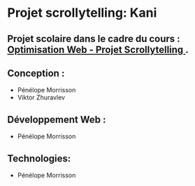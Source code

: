 # Projet scrollytelling: Kani

## Projet scolaire dans le cadre du cours : [Optimisation Web - Projet Scrollytelling ](https://tim-montmorency.com/timdoc/582-424MO/projet-scrollytelling/ "titre de lien optionnel").

## Conception :
- Pénélope Morrisson
- Viktor Zhuravlev 

## Développement Web :
- Pénélope Morrisson

## Technologies:
- Pénélope Morrisson
